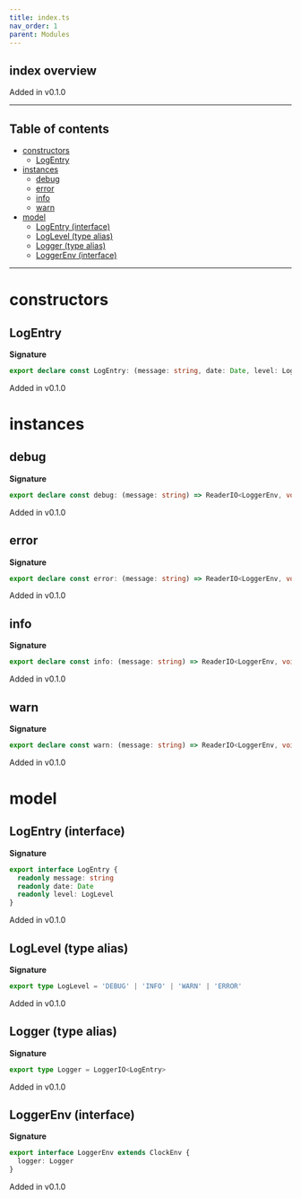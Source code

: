```yaml
---
title: index.ts
nav_order: 1
parent: Modules
---
```


## index overview

Added in v0.1.0

---

<h2 class="text-delta">Table of contents</h2>

- [constructors](#constructors)
  - [LogEntry](#logentry)
- [instances](#instances)
  - [debug](#debug)
  - [error](#error)
  - [info](#info)
  - [warn](#warn)
- [model](#model)
  - [LogEntry (interface)](#logentry-interface)
  - [LogLevel (type alias)](#loglevel-type-alias)
  - [Logger (type alias)](#logger-type-alias)
  - [LoggerEnv (interface)](#loggerenv-interface)

---

# constructors

## LogEntry

**Signature**

```ts
export declare const LogEntry: (message: string, date: Date, level: LogLevel) => LogEntry
```

Added in v0.1.0

# instances

## debug

**Signature**

```ts
export declare const debug: (message: string) => ReaderIO<LoggerEnv, void>
```

Added in v0.1.0

## error

**Signature**

```ts
export declare const error: (message: string) => ReaderIO<LoggerEnv, void>
```

Added in v0.1.0

## info

**Signature**

```ts
export declare const info: (message: string) => ReaderIO<LoggerEnv, void>
```

Added in v0.1.0

## warn

**Signature**

```ts
export declare const warn: (message: string) => ReaderIO<LoggerEnv, void>
```

Added in v0.1.0

# model

## LogEntry (interface)

**Signature**

```ts
export interface LogEntry {
  readonly message: string
  readonly date: Date
  readonly level: LogLevel
}
```

Added in v0.1.0

## LogLevel (type alias)

**Signature**

```ts
export type LogLevel = 'DEBUG' | 'INFO' | 'WARN' | 'ERROR'
```

Added in v0.1.0

## Logger (type alias)

**Signature**

```ts
export type Logger = LoggerIO<LogEntry>
```

Added in v0.1.0

## LoggerEnv (interface)

**Signature**

```ts
export interface LoggerEnv extends ClockEnv {
  logger: Logger
}
```

Added in v0.1.0
